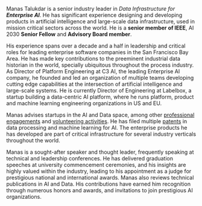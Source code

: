 Manas Talukdar is a senior industry leader in _Data Infrastructure for **Enterprise AI**_. He has significant experience designing and developing products in artificial intelligence and large-scale data infrastructure, used in mission critical sectors across the world. He is a **senior member of IEEE**, AI 2030 **Senior Fellow** and **Advisory Board member**.

His experience spans over a decade and a half in leadership and critical roles for leading enterprise software companies in the San Francisco Bay Area. He has made key contributions to the preeminent industrial data historian in the world, specially ubiquitous throughout the process industry. As Director of Platform Engineering at C3 AI, the leading Enterprise AI company, he founded and led an organization of multiple teams developing cutting edge capabilities at the intersection of artificial intelligence and large-scale systems. He is currently Director of Engineering at Labelbox, a startup building a data-centric AI platform, where he runs platform, product and machine learning engineering organizations in US and EU.

Manas advises startups in the AI and Data space, among other [professional engagements](/about/professional/engagements/) and [volunteering activities](/about/volunteering/). He has filed multiple [patents](/about/professional/patents/) in data processing and machine learning for AI. The enterprise products he has developed are part of critical infrastructure for several industry verticals throughout the world.

Manas is a sought-after speaker and thought leader, frequently speaking at technical and leadership conferences. He has delivered graduation speeches at university commencement ceremonies, and his insights are highly valued within the industry, leading to his appointment as a judge for prestigious national and international awards. Manas also reviews technical publications in AI and Data. His contributions have earned him recognition through numerous honors and awards, and invitations to join prestigious AI organizations.
